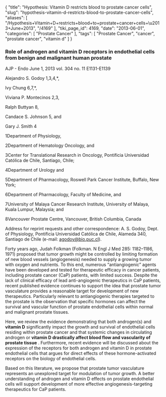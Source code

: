 {
    "title": "Hypothesis: Vitamin D restricts blood to prostate cancer cells",
    "slug": "hypothesis-vitamin-d-restricts-blood-to-prostate-cancer-cells",
    "aliases": [
        "/Hypothesis+Vitamin+D+restricts+blood+to+prostate+cancer+cells+\u2013+June+2013",
        "/4169"
    ],
    "tiki_page_id": 4169,
    "date": "2013-06-01",
    "categories": [
        "Prostate Cancer"
    ],
    "tags": [
        "Prostate Cancer",
        "cancer",
        "prostate cancer",
        "vitamin d"
    ]
}


### Role of androgen and vitamin D receptors in endothelial cells from benign and malignant human prostate

AJP - Endo June 1, 2013 vol. 304 no. 11 E1131-E1139

Alejandro S. Godoy 1,3,4,*,

Ivy Chung 6,7,*,

Viviana P. Montecinos 2,3,

Ralph Buttyan 8,

Candace S. Johnson 5, and

Gary J. Smith 4

1Department of Physiology,

2Department of Hematology Oncology, and

3Center for Translational Research in Oncology, Pontificia Universidad Católica de Chile, Santiago, Chile;

4Department of Urology and

5Department of Pharmacology, Roswell Park Cancer Institute, Buffalo, New York;

6Department of Pharmacology, Faculty of Medicine, and

7University of Malaya Cancer Research Institute, University of Malaya, Kuala Lumpur, Malaysia; and

8Vancouver Prostate Centre, Vancouver, British Columbia, Canada

Address for reprint requests and other correspondence: A. S. Godoy, Dept. of Physiology, Pontificia Universidad Católica de Chile, Alameda 340, Santiago de Chile (e-mail: agodoy@bio.puc.cl).

Forty years ago, Judah Folkman (Folkman. N Engl J Med 285: 1182–1186, 1971) proposed that tumor growth might be controlled by limiting formation of new blood vessels (angiogenesis) needed to supply a growing tumor with oxygen and nutrients. To this end, numerous “antiangiogenic” agents have been developed and tested for therapeutic efficacy in cancer patients, including prostate cancer (CaP) patients, with limited success. Despite the lack of clinical efficacy of lead anti-angiogenic therapeutics in CaP patients, recent published evidence continues to support the idea that prostate tumor vasculature provides a reasonable target for development of new therapeutics. Particularly relevant to antiangiogenic therapies targeted to the prostate is the observation that specific hormones can affect the survival and vascular function of prostate endothelial cells within normal and malignant prostate tissues. 

Here, we review the evidence demonstrating that both androgen(s) and  **vitamin D**  significantly impact the growth and survival of endothelial cells residing within prostate cancer and that systemic changes in circulating androgen or  **vitamin D drastically affect blood flow and vascularity of prostate tissue** . Furthermore, recent evidence will be discussed about the expression of the receptors for both androgen and vitamin D in prostate endothelial cells that argues for direct effects of these hormone-activated receptors on the biology of endothelial cells. 

Based on this literature, we propose that prostate tumor vasculature represents an unexplored target for modulation of tumor growth. A better understanding of androgen and vitamin D effects on prostate endothelial cells will support development of more effective angiogenesis-targeting therapeutics for CaP patients.